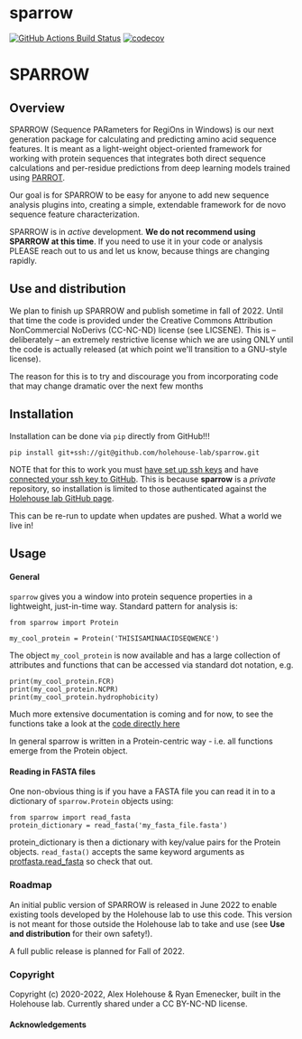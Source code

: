 sparrow
==============================
[//]: # (Badges)
[![GitHub Actions Build Status](https://github.com/REPLACE_WITH_OWNER_ACCOUNT/sparrow/workflows/CI/badge.svg)](https://github.com/REPLACE_WITH_OWNER_ACCOUNT/sparrow/actions?query=workflow%3ACI)
[![codecov](https://codecov.io/gh/REPLACE_WITH_OWNER_ACCOUNT/sparrow/branch/master/graph/badge.svg)](https://codecov.io/gh/REPLACE_WITH_OWNER_ACCOUNT/sparrow/branch/master)

# SPARROW


## Overview
SPARROW (Sequence PARameters for RegiOns in Windows) is our next generation package for calculating and predicting amino acid sequence features. It is meant as a light-weight object-oriented framework for working with protein sequences that integrates both direct sequence calculations and per-residue predictions from deep learning models trained using [PARROT](https://elifesciences.org/articles/70576). 

Our goal is for SPARROW to be easy for anyone to add new sequence analysis plugins into, creating a simple, extendable framework for de novo sequence feature characterization.

SPARROW is in *active* development. **We do not recommend using SPARROW at this time**. If you need to use it in your code or analysis PLEASE reach out to us and let us know, because things are changing rapidly.

## Use and distribution
We plan to finish up SPARROW and publish sometime in fall of 2022. Until that time the code is provided under the Creative Commons Attribution NonCommercial NoDerivs (CC-NC-ND) license (see LICSENE). This is – deliberately – an extremely restrictive license which we are using ONLY until the code is actually released (at which point we'll transition to a GNU-style license). 

The reason for this is to try and discourage you from incorporating code that may change dramatic over the next few months


## Installation
Installation can be done via `pip` directly from GitHub!!!

	pip install git+ssh://git@github.com/holehouse-lab/sparrow.git
	
NOTE that for this to work you must [have set up ssh keys](https://gitlab.com/holehouselab/labbook/-/blob/master/guides/ssh/setting_up_ssh_keys.md) and have [connected your ssh key to GitHub](https://gitlab.com/holehouselab/labbook/-/blob/master/guides/ssh/ssh_keys_for_github.md). This is because **sparrow** is a *private* repository, so installation is limited to those authenticated against the [Holehouse lab GitHub page](https://github.com/holehouse-lab/).

This can be re-run to update when updates are pushed. What a world we live in!

## Usage

#### General
`sparrow` gives you a window into protein sequence properties in a lightweight, just-in-time way. Standard pattern for analysis is:

	from sparrow import Protein
	
	my_cool_protein = Protein('THISISAMINAACIDSEQWENCE')
	
The object `my_cool_protein` is now available and has a large collection of attributes and functions that can be accessed via standard dot notation, e.g.

	print(my_cool_protein.FCR)
	print(my_cool_protein.NCPR)
	print(my_cool_protein.hydrophobicity)

Much more extensive documentation is coming and for now, to see the functions take a look at the [code directly here](https://github.com/holehouse-lab/sparrow/blob/main/sparrow/protein.py)

In general sparrow is written in a Protein-centric way - i.e. all functions emerge from the Protein object.

#### Reading in FASTA files
One non-obvious thing is if you have a FASTA file you can read it in to a dictionary of `sparrow.Protein` objects using:

	from sparrow import read_fasta
	protein_dictionary = read_fasta('my_fasta_file.fasta')
	
protein_dictionary is then a dictionary with key/value pairs for the Protein objects. `read_fasta()` accepts the same keyword arguments as [protfasta.read_fasta](https://protfasta.readthedocs.io/en/latest/read_fasta.html) so check that out.

### Roadmap
An initial public version of SPARROW is released in June 2022 to enable existing tools developed by the Holehouse lab to use this code. This version is not meant for those outside the Holehouse lab to take and use (see **Use and distribution** for their own safety!).

A full public release is planned for Fall of 2022.


### Copyright

Copyright (c) 2020-2022, Alex Holehouse & Ryan Emenecker, built in the Holehouse lab. Currently shared under a CC BY-NC-ND license. 


#### Acknowledgements
 
